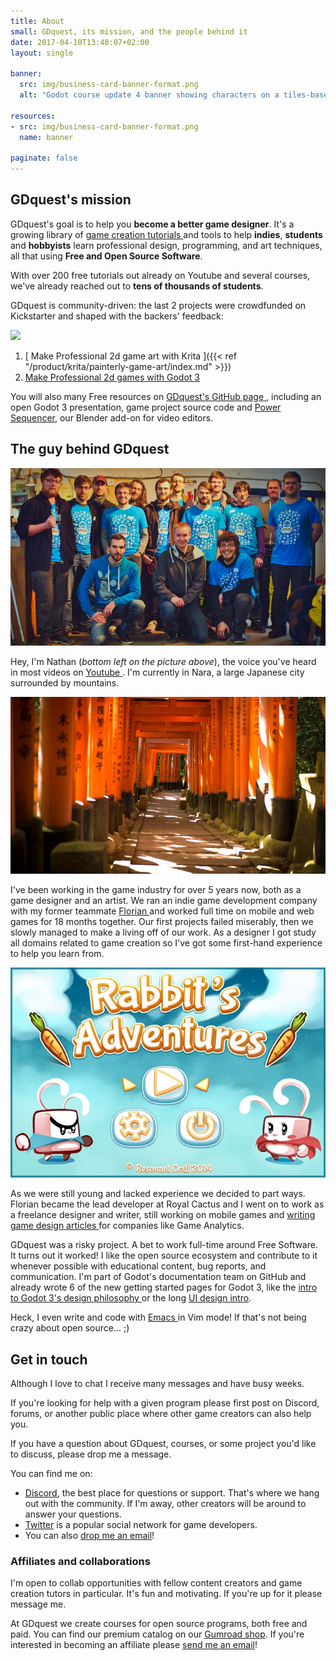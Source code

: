 ```yaml
---
title: About
small: GDquest, its mission, and the people behind it
date: 2017-04-10T13:40:07+02:00
layout: single

banner:
  src: img/business-card-banner-format.png
  alt: "Godot course update 4 banner showing characters on a tiles-based map"

resources:
- src: img/business-card-banner-format.png
  name: banner

paginate: false
---
```


## GDquest's mission

GDquest's goal is to help you **become a better game designer**. It's a growing library of [ game creation tutorials ](/tutorial) and tools to help **indies**, **students** and **hobbyists** learn professional design, programming, and art techniques, all that using **Free and Open Source Software**.

With over 200 free tutorials out already on Youtube and several courses, we've already reached out to **tens of thousands of students**.

GDquest is community-driven: the last 2 projects were crowdfunded on Kickstarter and shaped with the backers' feedback:

![](/krita/game-art-quest/painterly-game-art-banner.jpg)

1. [ Make Professional 2d game art with Krita ]({{< ref "/product/krita/painterly-game-art/index.md" >}})
2. [ Make Professional 2d games with Godot 3 ](https://gumroad.com/l/godot-tutorial-make-professional-2d-games)

You will also many Free resources on [ GDquest's GitHub page ](https://github.com/GDquest/), including an open Godot 3 presentation, game project source code and [Power Sequencer](https://github.com/GDquest/Blender-power-sequencer), our Blender add-on for video editors.

## The guy behind GDquest

![Photo of Nathan, GDquest founder](./img/nathan-gdquest.jpg)

Hey, I'm Nathan (*bottom left on the picture above*), the voice you've heard in most videos on [ Youtube ](http://youtube.com/c/gdquest). I'm currently in Nara, a large Japanese city surrounded by mountains.

![Fushimi Inari Taisha](./img/fushimi-inari-taisha.jpg)

I've been working in the game industry for over 5 years now, both as a game designer and an artist. We ran an indie game development company with my former teammate [ Florian ](https://twitter.com/Nemega) and worked full time on mobile and web games for 18 months together. Our first projects failed miserably, then we slowly managed to make a living off of our work. As a designer I got study all domains related to game creation so I've got some first-hand experience to help you learn from.

![Old game project with Nemega](./img/rabbit-adventures-resonant-craft.jpg)

As we were still young and lacked experience we decided to part ways. Florian became the lead developer at Royal Cactus and I went on to work as a freelance designer and writer, still working on mobile games and [ writing game design articles ](https://gameanalytics.com/blog/how-to-make-your-game-ui-shine-and-increase-conversions.html) for companies like Game Analytics.

GDquest was a risky project. A bet to work full-time around Free Software. It turns out it worked! I like the open source ecosystem and contribute to it whenever possible with educational content, bug reports, and communication. I'm part of Godot's documentation team on GitHub and already wrote 6 of the new getting started pages for Godot 3, like the [ intro to Godot 3's design philosophy ](http://docs.godotengine.org/en/latest/getting_started/step_by_step/godot_design_philosophy.html) or the long [UI design intro](http://docs.godotengine.org/en/latest/getting_started/step_by_step/ui_game_user_interface.html).

Heck, I even write and code with [ Emacs ](https://www.gnu.org/software/emacs/) in Vim mode! If that's not being crazy about open source... ;)

## Get in touch

Although I love to chat I receive many messages and have busy weeks.

If you're looking for help with a given program please first post on Discord, forums, or another public place where other game creators can also help you.

If you have a question about GDquest, courses, or some project you'd like to discuss, please drop me a message.

You can find me on:

- [Discord](https://discord.gg/KVaCsSP), the best place for questions or support. That's where we hang out with the community. If I'm away, other creators will be around to answer your questions.
- [Twitter](https://twitter.com/NathanGDquest) is a popular social network for game developers.
- You can also [drop me an email](mailto:nathan@gdquest.com)!

### Affiliates and collaborations

I'm open to collab opportunities with fellow content creators and game creation tutors in particular. It's fun and motivating. If you're up for it please message me.

At GDquest we create courses for open source programs, both free and paid. You can find our premium catalog on our [Gumroad shop](https://gumroad.com/gdquest). If you're interested in becoming an affiliate please [send me an email](mailto:nathan@gdquest.com?subject=Affiliate%20partnership)!
